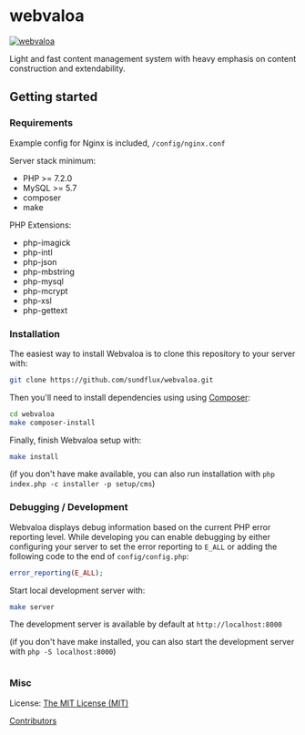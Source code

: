 webvaloa
========

[![webvaloa](https://github.com/sundflux/webvaloa/blob/master/.vendor.png)](https://github.com/sundflux/webvaloa/blob/master/.vendor.png)

Light and fast content management system with heavy emphasis on content construction and extendability.

Getting started
---------------

### Requirements

Example config for Nginx is included, `/config/nginx.conf`

Server stack minimum:

- PHP >= 7.2.0
- MySQL >= 5.7
- composer
- make

PHP Extensions:

- php-imagick
- php-intl
- php-json
- php-mbstring
- php-mysql
- php-mcrypt
- php-xsl
- php-gettext

### Installation
The easiest way to install Webvaloa is to clone this repository to your server with:
```bash
git clone https://github.com/sundflux/webvaloa.git
```

Then you'll need to install dependencies using using [Composer](http://getcomposer.org/):
```bash
cd webvaloa
make composer-install
```



Finally, finish Webvaloa setup with:
```bash
make install
```

(if you don't have make available, you can also run installation with `php index.php -c installer -p setup/cms`)

### Debugging / Development
Webvaloa displays debug information based on the current PHP error reporting level.
While developing you can enable debugging by either configuring your server to set the error reporting to `E_ALL` or adding the following code to the end of `config/config.php`:
```php
error_reporting(E_ALL);
```

Start local development server with:
```bash
make server

```

The development server is available by default at `http://localhost:8000`

(if you don't have make installed, you can also start the development server with `php -S localhost:8000`)

```bash

```

### Misc
License: [The MIT License (MIT)](LICENSE)

[Contributors](CONTRIBUTORS.md)
